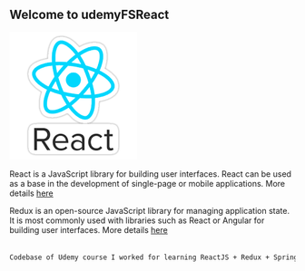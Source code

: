 ## Welcome to udemyFSReact

![Image](https://raw.githubusercontent.com/samuelvinodh/samuelvinodh.github.io/master/img/reactjs.png)

React is a JavaScript library for building user interfaces. React can be used as a base in the development of single-page or mobile applications. More details [here](https://reactjs.org/)

Redux is an open-source JavaScript library for managing application state. It is most commonly used with libraries such as React or Angular for building user interfaces. More details [here](https://redux.js.org/)

```markdown

Codebase of Udemy course I worked for learning ReactJS + Redux + Spring Boot integration.

```
